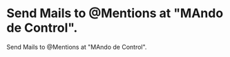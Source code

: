 Send Mails to @Mentions at "MAndo de Control".
==============================================

Send Mails to @Mentions at "MAndo de Control".
